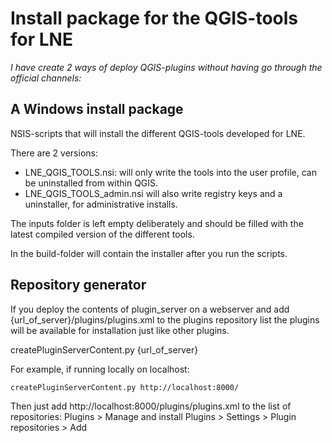 
Install package for the QGIS-tools for LNE
====

*I have create 2 ways of deploy QGIS-plugins without having go through the official channels:*

A Windows install package
----

NSIS-scripts that will install the different QGIS-tools developed for LNE.

There are 2 versions:
- LNE_QGIS_TOOLS.nsi: will only write the tools into the user profile, can be uninstalled from within QGIS.
- LNE_QGIS_TOOLS_admin.nsi will also write registry keys and a uninstaller, for administrative installs.

The inputs folder is left empty deliberately and should be filled with the latest compiled version of the different tools.  

In the build-folder will contain the installer after you run the scripts.


Repository generator
----

If you deploy the contents of plugin_server on a webserver and add {url_of_server}/plugins/plugins.xml to the plugins repository list the plugins will be available for installation just like other plugins. 

createPluginServerContent.py {url_of_server}    
    
For example, if running locally on localhost:

    createPluginServerContent.py http://localhost:8000/
    
Then just add http://localhost:8000/plugins/plugins.xml to the list of repositories:
Plugins > Manage and install Plugins > Settings > Plugin repositories > Add